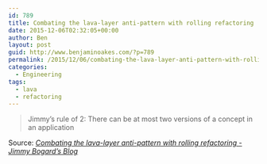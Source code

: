 ```yaml
---
id: 789
title: Combating the lava-layer anti-pattern with rolling refactoring
date: 2015-12-06T02:32:05+00:00
author: Ben
layout: post
guid: http://www.benjaminoakes.com/?p=789
permalink: /2015/12/06/combating-the-lava-layer-anti-pattern-with-rolling-refactoring/
categories:
  - Engineering
tags:
  - lava
  - refactoring
---
```

> Jimmy’s rule of 2: There can be at most two versions of a concept in an application

Source: _[Combating the lava-layer anti-pattern with rolling refactoring - Jimmy Bogard&#8217;s Blog](https://lostechies.com/jimmybogard/2015/01/15/combating-the-lava-layer-anti-pattern-with-rolling-refactoring/)_